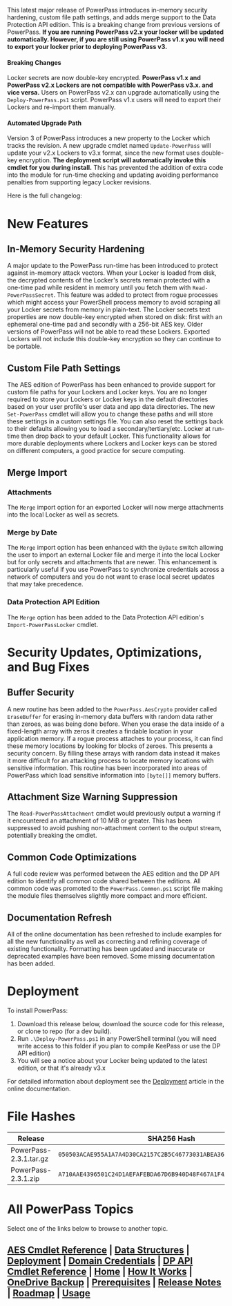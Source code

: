 This latest major release of PowerPass introduces in-memory security hardening, custom file path settings, and adds merge support to the Data Protection API edition. This is a breaking change from previous versions of PowerPass. **If you are running PowerPass v2.x your locker will be updated automatically. However, if you are still using PowerPass v1.x you will need to export your locker prior to deploying PowerPass v3.**
#### Breaking Changes
Locker secrets are now double-key encrypted. **PowerPass v1.x and PowerPass v2.x Lockers are not compatible with PowerPass v3.x. and vice versa.** Users on PowerPass v2.x can upgrade automatically using the `Deploy-PowerPass.ps1` script. PowerPass v1.x users will need to export their Lockers and re-import them manually.
#### Automated Upgrade Path
Version 3 of PowerPass introduces a new property to the Locker which tracks the revision. A new upgrade cmdlet named `Update-PowerPass` will update your v2.x Lockers to v3.x format, since the new format uses double-key encryption. **The deployment script will automatically invoke this cmdlet for you during install.** This has prevented the addition of extra code into the module for run-time checking and updating avoiding performance penalties from supporting legacy Locker revisions.

Here is the full changelog:
# New Features
## In-Memory Security Hardening
A major update to the PowerPass run-time has been introduced to protect against in-memory attack vectors. When your Locker is loaded from disk, the decrypted contents of the Locker's secrets remain protected with a one-time pad while resident in memory until you fetch them with `Read-PowerPassSecret`. This feature was added to protect from rogue processes which might access your PowerShell process memory to avoid scraping all your Locker secrets from memory in plain-text. The Locker secrets text properties are now double-key encrypted when stored on disk: first with an ephemeral one-time pad and secondly with a 256-bit AES key. Older versions of PowerPass will not be able to read these Lockers. Exported Lockers will not include this double-key encryption so they can continue to be portable.
## Custom File Path Settings
The AES edition of PowerPass has been enhanced to provide support for custom file paths for your Lockers and Locker keys. You are no longer required to store your Lockers or Locker keys in the default directories based on your user profile's user data and app data directories. The new `Set-PowerPass` cmdlet will allow you to change these paths and will store these settings in a custom settings file. You can also reset the settings back to their defaults allowing you to load a secondary/tertiary/etc. Locker at run-time then drop back to your default Locker. This functionality allows for more durable deployments where Lockers and Locker keys can be stored on different computers, a good practice for secure computing.
## Merge Import
### Attachments
The `Merge` import option for an exported Locker will now merge attachments into the local Locker as well as secrets.
### Merge by Date
The `Merge` import option has been enhanced with the `ByDate` switch allowing the user to import an external Locker file and merge it into the local Locker but for only secrets and attachments that are newer. This enhancement is particularly useful if you use PowerPass to synchronize credentials across a network of computers and you do not want to erase local secret updates that may take precedence.
### Data Protection API Edition
The `Merge` option has been added to the Data Protection API edition's `Import-PowerPassLocker` cmdlet.
# Security Updates, Optimizations, and Bug Fixes
## Buffer Security
A new routine has been added to the `PowerPass.AesCrypto` provider called `EraseBuffer` for erasing in-memory data buffers with random data rather than zeroes, as was being done before. When you erase the data inside of a fixed-length array with zeros it creates a findable location in your application memory. If a rogue process attaches to your process, it can find these memory locations by looking for blocks of zeroes. This presents a security concern. By filling these arrays with random data instead it makes it more difficult for an attacking process to locate memory locations with sensitive information. This routine has been incorporated into areas of PowerPass which load sensitive information into `[byte[]]` memory buffers.
## Attachment Size Warning Suppression
The `Read-PowerPassAttachment` cmdlet would previously output a warning if it encountered an attachment of 10 MiB or greater. This has been suppressed to avoid pushing non-attachment content to the output stream, potentially breaking the cmdlet.
## Common Code Optimizations
A full code review was performed between the AES edition and the DP API edition to identify all common code shared between the editions. All common code was promoted to the `PowerPass.Common.ps1` script file making the module files themselves slightly more compact and more efficient.
## Documentation Refresh
All of the online documentation has been refreshed to include examples for all the new functionality as well as correcting and refining coverage of existing functionality. Formatting has been updated and inaccurate or deprecated examples have been removed. Some missing documentation has been added.
# Deployment
To install PowerPass:
1. Download this release below, download the source code for this release, or clone to repo (for a dev build).
2. Run `.\Deploy-PowerPass.ps1` in any PowerShell terminal (you will need write access to this folder if you plan to compile KeePass or use the DP API edition)
3. You will see a notice about your Locker being updated to the latest edition, or that it's already v3.x

For detailed information about deployment see the [Deployment](https://chopinrlz.github.io/powerpass/deployment) article in the online documentation.
# File Hashes
| Release                 | SHA256 Hash                                                        |
| ----------------------- | ------------------------------------------------------------------ |
| PowerPass-2.3.1.tar.gz  | `050503ACAE955A1A7A4D30CA2157C2B5C46773031ABEA36618C2F7139F739C69` |
| PowerPass-2.3.1.zip     | `A710AAE4396501C24D1AEFAFEBDA67D6B940D48F467A1F4AC3C28C34B3A4926C` |

# All PowerPass Topics
Select one of the links below to browse to another topic.
## [AES Cmdlet Reference](https://chopinrlz.github.io/powerpass/aes-cmdlet-ref) | [Data Structures](https://chopinrlz.github.io/powerpass/data-structures) | [Deployment](https://chopinrlz.github.io/powerpass/deployment) | [Domain Credentials](https://chopinrlz.github.io/powerpass/domain-credentials) | [DP API Cmdlet Reference](https://chopinrlz.github.io/powerpass/dpapi-cmdlet-ref) | [Home](https://chopinrlz.github.io/powerpass) | [How It Works](https://chopinrlz.github.io/powerpass/readme-cont) | [OneDrive Backup](https://chopinrlz.github.io/powerpass/onedrivebackup) | [Prerequisites](https://chopinrlz.github.io/powerpass/prerequisites) | [Release Notes](https://chopinrlz.github.io/powerpass/release-notes) | [Roadmap](https://chopinrlz.github.io/powerpass/roadmap) | [Usage](https://chopinrlz.github.io/powerpass/usage)